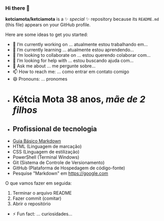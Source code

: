 ### Hi there 👋

**ketciamota/ketciamota** is a ✨ _special_ ✨ repository because its `README.md` (this file) appears on your GitHub profile.

Here are some ideas to get you started:

- 🔭 I’m currently working on ... atualmente estou trabalhando em...
- 🌱 I’m currently learning ... atualmente estou aprendendo...
- 👯 I’m looking to collaborate on ... estou querendo colaborar com...
- 🤔 I’m looking for help with ... estou buscando ajuda com...
- 💬 Ask me about ...  me pergunte sobre...
- 📫 How to reach me: ...  como entrar em contato comigo
- 😄 Pronouns: ...  pronomes
- # Kétcia Mota **38 anos**, *mãe de 2 filhos*
- ## Profissional de tecnologia
- [Guia Básico Markdown](https://docs.pipz.com/central-de-ajuda/learning-center/guia-basico-de-markdown#open)
- HTML (Linguagem de marcação)
- CSS (Linguagem de estilização)
- PowerShell (Terminal Windows)
- Git (Sistema de Controle de Versionamento)
- GitHub (Plataforma de Hospedagem de código-fonte)
- Pesquise "Markdown" em <https://google.com> <!-- Link direto, sem texto -->

O que vamos fazer em seguida:
1. Terminar o arquivo README
2. Fazer commit (comitar)
3. Abrir o repositório

- ⚡ Fun fact: ...  curiosidades...

